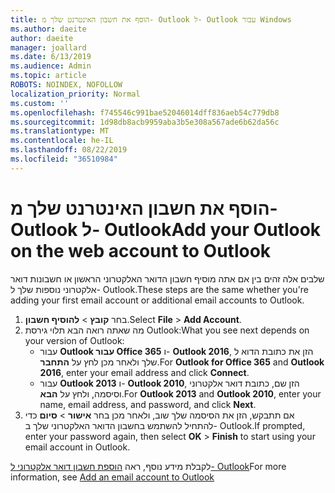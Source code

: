```yaml
---
title: הוסף את חשבון האינטרנט שלך מ- Outlook ל- Outlook עבור Windows
ms.author: daeite
author: daeite
manager: joallard
ms.date: 6/13/2019
ms.audience: Admin
ms.topic: article
ROBOTS: NOINDEX, NOFOLLOW
localization_priority: Normal
ms.custom: ''
ms.openlocfilehash: f745546c991bae52046014dff836aeb54c779db8
ms.sourcegitcommit: 1d98db8acb9959aba3b5e308a567ade6b62da56c
ms.translationtype: MT
ms.contentlocale: he-IL
ms.lasthandoff: 08/22/2019
ms.locfileid: "36510984"
---
```

# <a name="add-your-outlook-on-the-web-account-to-outlook"></a><span data-ttu-id="d0c44-102">הוסף את חשבון האינטרנט שלך מ- Outlook ל- Outlook</span><span class="sxs-lookup"><span data-stu-id="d0c44-102">Add your Outlook on the web account to Outlook</span></span>

<span data-ttu-id="d0c44-103">שלבים אלה זהים בין אם אתה מוסיף חשבון הדואר האלקטרוני הראשון או חשבונות דואר אלקטרוני נוספות שלך ל- Outlook.</span><span class="sxs-lookup"><span data-stu-id="d0c44-103">These steps are the same whether you're adding your first email account or additional email accounts to Outlook.</span></span>

1. <span data-ttu-id="d0c44-104">בחר **קובץ** > **להוסיף חשבון**.</span><span class="sxs-lookup"><span data-stu-id="d0c44-104">Select **File** > **Add Account**.</span></span>
1. <span data-ttu-id="d0c44-105">מה שאתה רואה הבא תלוי גירסת Outlook:</span><span class="sxs-lookup"><span data-stu-id="d0c44-105">What you see next depends on your version of Outlook:</span></span>
    - <span data-ttu-id="d0c44-106">עבור **Outlook עבור Office 365** ו- **Outlook 2016**, הזן את כתובת הדוא ל שלך ולאחר מכן לחץ על **התחבר**.</span><span class="sxs-lookup"><span data-stu-id="d0c44-106">For **Outlook for Office 365** and **Outlook 2016**, enter your email address and click **Connect**.</span></span>
    - <span data-ttu-id="d0c44-107">עבור **Outlook 2013** ו- **Outlook 2010**, הזן שם, כתובת דואר אלקטרוני וסיסמה, ולחץ על **הבא**.</span><span class="sxs-lookup"><span data-stu-id="d0c44-107">For **Outlook 2013** and **Outlook 2010**, enter your name, email address, and password, and click **Next**.</span></span>
1. <span data-ttu-id="d0c44-108">אם תתבקש, הזן את הסיסמה שלך שוב, ולאחר מכן בחר **אישור** > **סיום** כדי להתחיל להשתמש בחשבון הדואר האלקטרוני שלך ב- Outlook.</span><span class="sxs-lookup"><span data-stu-id="d0c44-108">If prompted, enter your password again, then select **OK** > **Finish** to start using your email account in Outlook.</span></span>

<span data-ttu-id="d0c44-109">לקבלת מידע נוסף, ראה [הוספת חשבון דואר אלקטרוני ל- Outlook](https://support.office.com/article/6e27792a-9267-4aa4-8bb6-c84ef146101b)</span><span class="sxs-lookup"><span data-stu-id="d0c44-109">For more information, see [Add an email account to Outlook](https://support.office.com/article/6e27792a-9267-4aa4-8bb6-c84ef146101b)</span></span>